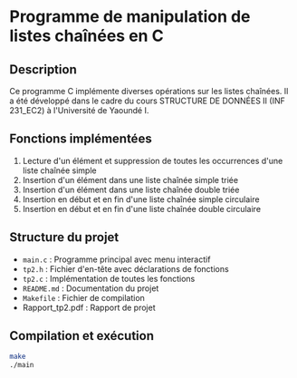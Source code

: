 # Programme de manipulation de listes chaînées en C

## Description
Ce programme C implémente diverses opérations sur les listes chaînées. Il a été développé dans le cadre du cours STRUCTURE DE DONNÉES II (INF 231_EC2) à l'Université de Yaoundé I.

## Fonctions implémentées
1. Lecture d'un élément et suppression de toutes les occurrences d'une liste chaînée simple
2. Insertion d'un élément dans une liste chaînée simple triée
3. Insertion d'un élément dans une liste chaînée double triée
4. Insertion en début et en fin d'une liste chaînée simple circulaire
5. Insertion en début et en fin d'une liste chaînée double circulaire

## Structure du projet
- `main.c` : Programme principal avec menu interactif
- `tp2.h` : Fichier d'en-tête avec déclarations de fonctions
- `tp2.c` : Implémentation de toutes les fonctions
- `README.md` : Documentation du projet
- `Makefile` : Fichier de compilation
- Rapport_tp2.pdf : Rapport de projet

## Compilation et exécution
```bash
make
./main